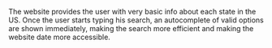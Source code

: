 The website provides the user with very basic info about each state in the US.
Once the user starts typing his search, an autocomplete of valid options are shown immediately, making the search more efficient and making the website date more accessible.
